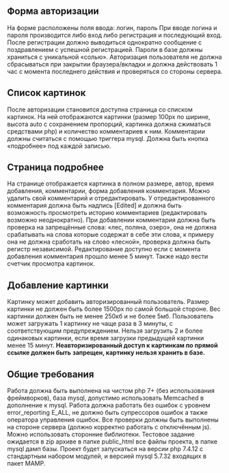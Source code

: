 ## Форма авторизации

На форме расположены поля ввода: логин, пароль
При вводе логина и пароля производится либо вход либо регистрация и
последующий вход.
После регистрации должно выводиться однократно сообщение с поздравлением с
успешной регистрацией.
Пароли в базе должны храниться с уникальной «солью».
Авторизация пользователя не должна сбрасываться при закрытии
браузера/вкладки и должна действовать 1 час с момента последнего действия и
проверяться со стороны сервера.

## Список картинок

После авторизации становится доступна страница со списком картинок. На ней
отображаются картинки (размер 100px по ширине, высота auto с сохранением
пропорций, картинка должна сжиматься средствами php) и количество
комментариев к ним.
Комментарии должны считаться с помощью триггера mysql.
Должна быть кнопка «подробнее» под каждой записью.

## Страница подробнее

На странице отображается картинка в полном размере, автор, время добавления,
комментарии, форма добавления комментария.
Можно удалить свой комментарий и отредактировать. У отредактированного
комментария должна быть надпись [Edited] и должна быть возможность
просмотреть историю комментариев (редактировать возможно неоднократно).
При добавлении комментария должна быть проверка на запрещённые слова: «лес,
поляна, озеро», она не должна срабатывать на слова которые содержат в себе эти
слова, к примеру она не должна сработать на слово «лесной», проверка должна
быть регистр независимой.
Редактирование доступно если с момента добавления комментария прошло менее
5 минут.
Также надо вести счетчик просмотра картинок.

## Добавление картинки

Картинку может добавить авторизированный пользователь.
Размер картинки не должен быть более 1500px по самой большой стороне.
Вес картинки должен быть не менее 250кб и не более 5мб.
Пользователь может загружать 1 картинку не чаще раза в 3 минуты, с
соответствующим предупреждением.
Нельзя загрузить 2 и более одинаковых картинки, если время загрузки
предыдущей картинки менее 15 минут.
**Неавторизированный доступ к картинкам по прямой ссылке должен быть**
**запрещен, картинку нельзя хранить в базе.**

## Общие требования

Работа должна быть выполнена на чистом php 7+ (без использования
фреймворков), база mysql, допустимо использовать Memcached в дополнение к
mysql.
Работа должна работать без ошибок с уровнем error_reporting E_ALL, не должно
быть супрессоров ошибок а также оператора управления ошибок.
Все проверки должны быть выполнены на стороне сервера (должно корректно
работать с отключённым js).
Можно использовать сторонние библиотеки.
Тестовое задание ожидается в zip архиве в папке public_html все файлы проекта, в
папке mysql дамп базы.
Проект будет запускаться на версии php 7.4.12 с стандартным набором модулей, и
версией mysql 5.7.32 входящих в пакет MAMP.